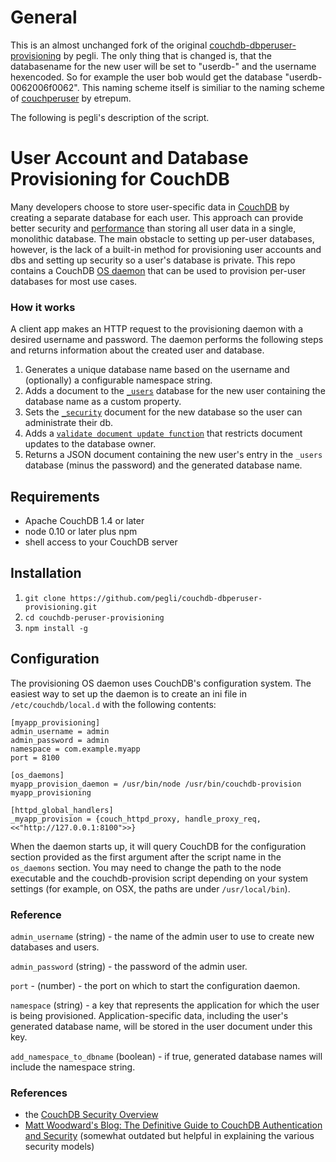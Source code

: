 # General

This is an almost unchanged fork of the original [couchdb-dbperuser-provisioning](https://github.com/pegli/couchdb-dbperuser-provisioning) by pegli.
The only thing that is changed is, that the databasename for the new user will be set to "userdb-" and the username hexencoded.
So for example the user bob would get the database "userdb-0062006f0062". 
This naming scheme itself is similiar to the naming scheme of [couchperuser](https://github.com/etrepum/couchperuser) by etrepum.

The following is pegli's description of the script.

# User Account and Database Provisioning for CouchDB

Many developers choose to store user-specific data in [CouchDB](http://couchdb.apache.org/)
by creating a separate database for each user.  This approach can provide better security and
[performance](http://couchdb-development.1959287.n2.nabble.com/One-big-CouchDB-with-a-lot-of-documents-vs-a-lot-of-CouchDB-databases-with-fewer-documents-td6229205.html)
than storing all user data in a single, monolithic database.  The main obstacle to setting
up per-user databases, however, is the lack of a built-in method for provisioning user accounts
and dbs and setting up security so a user's database is private.  This repo contains a CouchDB
[OS daemon](http://couchdb.readthedocs.org/en/latest/config/externals.html)
that can be used to provision per-user databases for most use cases.

### How it works

A client app makes an HTTP request to the provisioning daemon with a desired username and password.
The daemon performs the following steps and returns information about the created user and database.

1. Generates a unique database name based on the username and (optionally) a configurable
   namespace string.
1. Adds a document to the [`_users`]() database for the new user containing the database name as
   a custom property.
1. Sets the [`_security`](http://couchdb.readthedocs.org/en/latest/api/database/security.html)
   document for the new database so the user can administrate their db.
1. Adds a [`validate document update function`](http://couchdb.readthedocs.org/en/latest/couchapp/ddocs.html#validate-document-update-functions)
   that restricts document updates to the database owner.
1. Returns a JSON document containing the new user's entry in the `_users` database (minus the
   password) and the generated database name.

## Requirements

* Apache CouchDB 1.4 or later
* node 0.10 or later plus npm
* shell access to your CouchDB server

## Installation

1. `git clone https://github.com/pegli/couchdb-dbperuser-provisioning.git`
1. `cd couchdb-peruser-provisioning`
1. `npm install -g`


## Configuration

The provisioning OS daemon uses CouchDB's configuration system.  The easiest way to
set up the daemon is to create an ini file in `/etc/couchdb/local.d` with the following
contents:

    [myapp_provisioning]
    admin_username = admin
    admin_password = admin
    namespace = com.example.myapp
    port = 8100
    
    [os_daemons]
    myapp_provision_daemon = /usr/bin/node /usr/bin/couchdb-provision myapp_provisioning
    
    [httpd_global_handlers]
    _myapp_provision = {couch_httpd_proxy, handle_proxy_req, <<"http://127.0.0.1:8100">>}

When the daemon starts up, it will query CouchDB for the configuration section provided
as the first argument after the script name in the `os_daemons` section.  You may need to
change the path to the node executable and the couchdb-provision script depending on your
system settings (for example, on OSX, the paths are under `/usr/local/bin`).

### Reference

`admin_username` (string) - the name of the admin user to use to create new databases and
users.

`admin_password` (string) - the password of the admin user.

`port` - (number) - the port on which to start the configuration daemon.

`namespace` (string) - a key that represents the application for which the user is being
provisioned.  Application-specific data, including the user's generated database name, will be
stored in the user document under this key.

`add_namespace_to_dbname` (boolean) - if true, generated database names will include the
namespace string.
  
### References

* the [CouchDB Security Overview](http://couchdb.readthedocs.org/en/latest/intro/security.html)
* [Matt Woodward's Blog: The Definitive Guide to CouchDB Authentication and Security](http://blog.mattwoodward.com/2012/03/definitive-guide-to-couchdb.html) (somewhat outdated but helpful in explaining the various security models)

